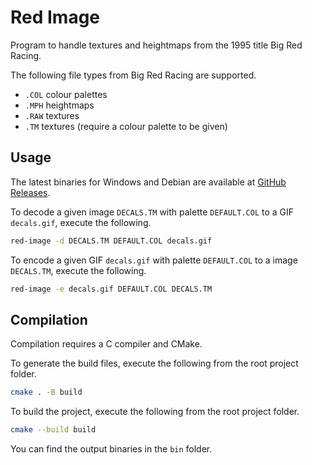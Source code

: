 # Red Image
Program to handle textures and heightmaps from the 1995 title Big Red Racing.

The following file types from Big Red Racing are supported.
 * `.COL` colour palettes
 * `.MPH` heightmaps
 * `.RAW` textures
 * `.TM` textures (require a colour palette to be given)

## Usage
The latest binaries for Windows and Debian are available at [GitHub Releases](https://github.com/jacobgelling/red-image/releases/latest).

To decode a given image `DECALS.TM` with palette `DEFAULT.COL` to a GIF `decals.gif`, execute the following.
```bash
red-image -d DECALS.TM DEFAULT.COL decals.gif
```

To encode a given GIF `decals.gif` with palette `DEFAULT.COL` to a image `DECALS.TM`, execute the following.
```bash
red-image -e decals.gif DEFAULT.COL DECALS.TM
```

## Compilation
Compilation requires a C compiler and CMake.

To generate the build files, execute the following from the root project folder.
```bash
cmake . -B build
```

To build the project, execute the following from the root project folder.
```bash
cmake --build build
```

You can find the output binaries in the `bin` folder.
